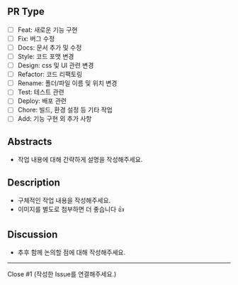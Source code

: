 ## PR Type
- [ ] Feat: 새로운 기능 구현
- [ ] Fix: 버그 수정
- [ ] Docs: 문서 추가 및 수정
- [ ] Style: 코드 포맷 변경
- [ ] Design: css 및 UI 관련 변경
- [ ] Refactor: 코드 리팩토링
- [ ] Rename: 폴더/파일 이름 및 위치 변경
- [ ] Test: 테스트 관련
- [ ] Deploy: 배포 관련
- [ ] Chore: 빌드, 환경 설정 등 기타 작업
- [ ] Add: 기능 구현 외 추가 사항

## Abstracts
* 작업 내용에 대해 간략하게 설명을 작성해주세요.

## Description
* 구체적인 작업 내용을 작성해주세요.
* 이미지를 별도로 첨부하면 더 좋습니다 👍

## Discussion
* 추후 함께 논의할 점에 대해 작성해주세요.

---
Close #1
(작성한 Issue를 연결해주세요.)

